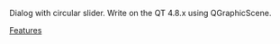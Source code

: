Dialog with circular slider. Write on the QT 4.8.x using QGraphicScene.
<p />
<a href='https://code.google.com/p/circular-slider/wiki/Features'>Features</a>